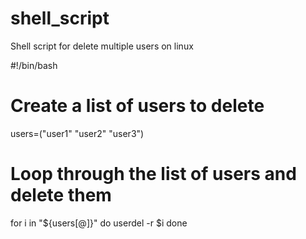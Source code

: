 # shell_script


Shell script for delete multiple users on linux 


#!/bin/bash

# Create a list of users to delete
users=("user1" "user2" "user3")

# Loop through the list of users and delete them
for i in "${users[@]}"
do
  userdel -r $i
done
